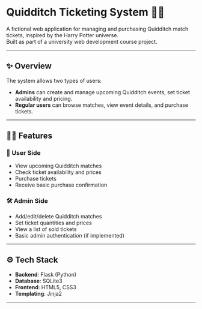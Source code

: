 # Quidditch Ticketing System 🧹🎫

A fictional web application for managing and purchasing Quidditch match tickets, inspired by the Harry Potter universe.  
Built as part of a university web development course project.

---

## ✨ Overview

The system allows two types of users:

- **Admins** can create and manage upcoming Quidditch events, set ticket availability and pricing.
- **Regular users** can browse matches, view event details, and purchase tickets.

---

## 🧙‍♂️ Features

### 🛒 User Side
- View upcoming Quidditch matches
- Check ticket availability and prices
- Purchase tickets
- Receive basic purchase confirmation

### 🛠️ Admin Side
- Add/edit/delete Quidditch matches
- Set ticket quantities and prices
- View a list of sold tickets
- Basic admin authentication (if implemented)

---

## ⚙️ Tech Stack

- **Backend**: Flask (Python)
- **Database**: SQLite3
- **Frontend**: HTML5, CSS3
- **Templating**: Jinja2

---
